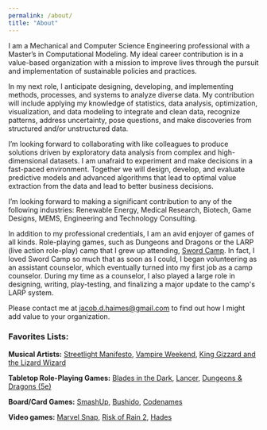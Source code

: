 ```yaml
---
permalink: /about/
title: "About"
---
```

I am a Mechanical and Computer Science Engineering professional with a Master’s in Computational Modeling. My ideal career contribution is in a value-based organization with a mission to improve lives through the pursuit and implementation of sustainable policies and practices. 

In my next role, I anticipate designing, developing, and implementing methods, processes, and systems to analyze diverse data. My contribution will include applying my knowledge of statistics, data analysis, optimization, visualization, and data modeling to integrate and clean data, recognize patterns, address uncertainty, pose questions, and make discoveries from structured and/or unstructured data. 

I’m looking forward to collaborating with like colleagues to produce solutions driven by exploratory data analysis from complex and high-dimensional datasets. I am unafraid to experiment and make decisions in a fast-paced environment. Together we will design, develop, and evaluate predictive models and advanced algorithms that lead to optimal value extraction from the data and lead to better business decisions.

I’m looking forward to making a significant contribution to any of the following industries: Renewable Energy, Medical Research, Biotech, Game Designs, MEMS, Engineering and Technology Consulting.

In addition to my professional credentials, I am an avid enjoyer of games of all kinds. Role-playing games, such as Dungeons and Dragons or the LARP (live action role-play) camp that I grew up attending, [Sword Camp](https://swordcamp.com/). In fact, I loved Sword Camp so much that as soon as I could, I began volunteering as an assistant counselor, which eventually turned into my first job as a camp counselor. During my time as a counselor, I also played a large role in designing, writing, play-testing, and finalizing a major update to the camp's LARP system.

Please contact me at [jacob.d.haimes@gmail.com](mailto:jacob.d.haimes@gmail.com) to find out how I might add value to your organization.

### Favorites Lists:

**Musical Artists:** [Streetlight Manifesto](https://www.streetlightmanifesto.com/), [Vampire Weekend](https://www.vampireweekend.com/), [King Gizzard and the Lizard Wizard](https://kinggizzardandthelizardwizard.com/)

**Tabletop Role-Playing Games:** [Blades in the Dark](https://bladesinthedark.com/greetings-scoundrel), [Lancer](https://massifpress.com/), [Dungeons & Dragons (5e)](https://dnd.wizards.com/)

**Board/Card Games:**  [SmashUp](https://alderacstore.com/smash-up/), [Bushido](https://greyfoxgames.com/current-games/bushido/), [Codenames](https://codenamesgame.com/)

**Video games:** [Marvel Snap](https://www.marvelsnap.com/), [Risk of Rain 2](https://www.riskofrain.com/), [Hades](https://www.supergiantgames.com/games/hades/)

